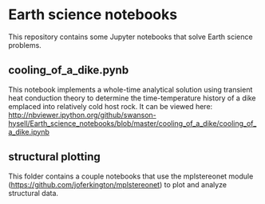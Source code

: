 # Earth science notebooks
This repository contains some Jupyter notebooks that solve Earth science problems.

## cooling_of_a_dike.pynb

This notebook implements a whole-time analytical solution using transient heat conduction theory to determine the time-temperature history of a dike emplaced into relatively cold host rock. It can be viewed here: http://nbviewer.ipython.org/github/swanson-hysell/Earth_science_notebooks/blob/master/cooling_of_a_dike/cooling_of_a_dike.ipynb

## structural plotting

This folder contains a couple notebooks that use the mplstereonet module (https://github.com/joferkington/mplstereonet) to plot and analyze structural data.
